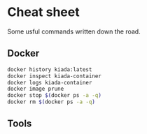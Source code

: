 # Cheat sheet

Some usful commands written down the road.

## Docker  

```bash
docker history kiada:latest
docker inspect kiada-container
docker logs kiada-container
docker image prune
docker stop $(docker ps -a -q)
docker rm $(docker ps -a -q)
```

## Tools
